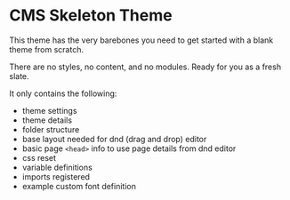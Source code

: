 
# CMS Skeleton Theme

This theme has the very barebones you need to get started with a blank theme from scratch.

There are no styles, no content, and no modules. Ready for you as a fresh slate.

It only contains the following:

- theme settings
- theme details
- folder structure
- base layout needed for dnd (drag and drop) editor
- basic page `<head>` info to use page details from dnd editor
- css reset
- variable definitions
- imports registered
- example custom font definition
